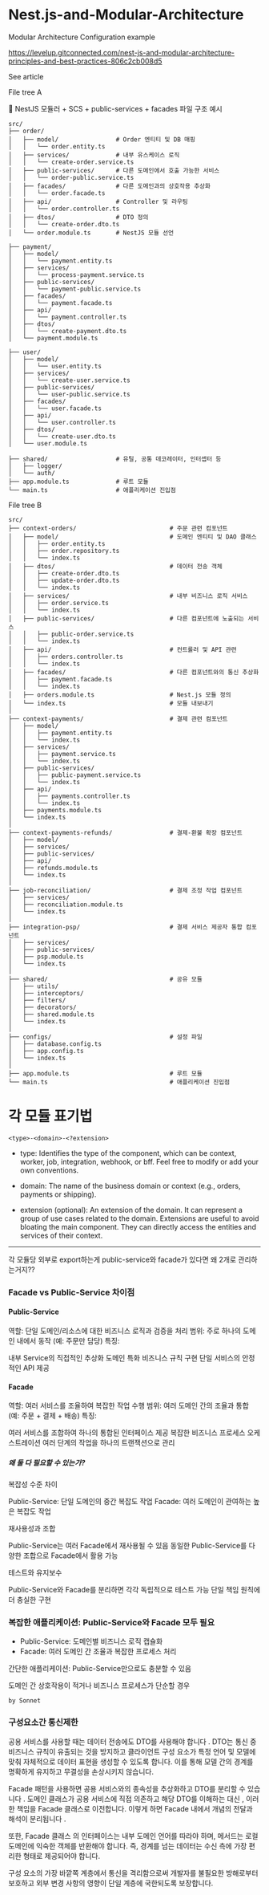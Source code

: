# Nest.js-and-Modular-Architecture
Modular Architecture Configuration example


https://levelup.gitconnected.com/nest-js-and-modular-architecture-principles-and-best-practices-806c2cb008d5

See article




File tree A 

📁 NestJS 모듈러 + SCS + public-services + facades 파일 구조 예시
```
src/
├── order/
│   ├── model/                # Order 엔티티 및 DB 매핑
│   │   └── order.entity.ts
│   ├── services/             # 내부 유스케이스 로직
│   │   └── create-order.service.ts
│   ├── public-services/      # 다른 도메인에서 호출 가능한 서비스
│   │   └── order-public.service.ts
│   ├── facades/              # 다른 도메인과의 상호작용 추상화
│   │   └── order.facade.ts
│   ├── api/                  # Controller 및 라우팅
│   │   └── order.controller.ts
│   ├── dtos/                 # DTO 정의
│   │   └── create-order.dto.ts
│   └── order.module.ts       # NestJS 모듈 선언

├── payment/
│   ├── model/
│   │   └── payment.entity.ts
│   ├── services/
│   │   └── process-payment.service.ts
│   ├── public-services/
│   │   └── payment-public.service.ts
│   ├── facades/
│   │   └── payment.facade.ts
│   ├── api/
│   │   └── payment.controller.ts
│   ├── dtos/
│   │   └── create-payment.dto.ts
│   └── payment.module.ts

├── user/
│   ├── model/
│   │   └── user.entity.ts
│   ├── services/
│   │   └── create-user.service.ts
│   ├── public-services/
│   │   └── user-public.service.ts
│   ├── facades/
│   │   └── user.facade.ts
│   ├── api/
│   │   └── user.controller.ts
│   ├── dtos/
│   │   └── create-user.dto.ts
│   └── user.module.ts

├── shared/                   # 유틸, 공통 데코레이터, 인터셉터 등
│   ├── logger/
│   └── auth/
├── app.module.ts             # 루트 모듈
└── main.ts                   # 애플리케이션 진입점

```

File tree B 
```
src/
├── context-orders/                          # 주문 관련 컴포넌트
│   ├── model/                               # 도메인 엔티티 및 DAO 클래스
│   │   ├── order.entity.ts
│   │   ├── order.repository.ts
│   │   └── index.ts
│   ├── dtos/                                # 데이터 전송 객체
│   │   ├── create-order.dto.ts
│   │   ├── update-order.dto.ts
│   │   └── index.ts
│   ├── services/                            # 내부 비즈니스 로직 서비스
│   │   ├── order.service.ts
│   │   └── index.ts
│   ├── public-services/                     # 다른 컴포넌트에 노출되는 서비스
│   │   ├── public-order.service.ts
│   │   └── index.ts
│   ├── api/                                 # 컨트롤러 및 API 관련
│   │   ├── orders.controller.ts
│   │   └── index.ts
│   ├── facades/                             # 다른 컴포넌트와의 통신 추상화
│   │   ├── payment.facade.ts
│   │   └── index.ts
│   ├── orders.module.ts                     # Nest.js 모듈 정의
│   └── index.ts                             # 모듈 내보내기
│
├── context-payments/                        # 결제 관련 컴포넌트
│   ├── model/
│   │   ├── payment.entity.ts
│   │   └── index.ts
│   ├── services/
│   │   ├── payment.service.ts
│   │   └── index.ts
│   ├── public-services/
│   │   ├── public-payment.service.ts
│   │   └── index.ts
│   ├── api/
│   │   ├── payments.controller.ts
│   │   └── index.ts
│   ├── payments.module.ts
│   └── index.ts
│
├── context-payments-refunds/                # 결제-환불 확장 컴포넌트
│   ├── model/
│   ├── services/
│   ├── public-services/
│   ├── api/
│   ├── refunds.module.ts
│   └── index.ts
│
├── job-reconciliation/                      # 결제 조정 작업 컴포넌트
│   ├── services/
│   ├── reconciliation.module.ts
│   └── index.ts
│
├── integration-psp/                         # 결제 서비스 제공자 통합 컴포넌트
│   ├── services/
│   ├── public-services/
│   ├── psp.module.ts
│   └── index.ts
│
├── shared/                                  # 공유 모듈
│   ├── utils/
│   ├── interceptors/
│   ├── filters/
│   ├── decorators/
│   ├── shared.module.ts
│   └── index.ts
│
├── configs/                                 # 설정 파일
│   ├── database.config.ts
│   ├── app.config.ts
│   └── index.ts
│
├── app.module.ts                            # 루트 모듈
└── main.ts                                  # 애플리케이션 진입점
```

# 각 모듈 표기법 

`<type>-<domain>-<?extension>`

- type: Identifies the type of the component, which can be context, worker, job, integration, webhook, or bff. Feel 
free to modify or add your own conventions.

- domain: The name of the business domain or context (e.g., orders, payments or shipping).

- extension (optional): An extension of the domain. It can represent a group of use cases related to the domain. Extensions are useful to avoid bloating the main component. They can directly access the entities and services of their context.


----
각 모듈당 외부로 export하는게 public-service와 facade가 있다면 왜 2개로 관리하는거지??


### Facade vs Public-Service 차이점
#### Public-Service

역할: 단일 도메인/리소스에 대한 비즈니스 로직과 검증을 처리
범위: 주로 하나의 도메인 내에서 동작 (예: 주문만 담당)
특징:

내부 Service의 직접적인 추상화
도메인 특화 비즈니스 규칙 구현
단일 서비스의 안정적인 API 제공

#### Facade

역할: 여러 서비스를 조율하여 복잡한 작업 수행
범위: 여러 도메인 간의 조율과 통합 (예: 주문 + 결제 + 배송)
특징:

여러 서비스를 조합하여 하나의 통합된 인터페이스 제공
복잡한 비즈니스 프로세스 오케스트레이션
여러 단계의 작업을 하나의 트랜잭션으로 관리



##### 왜 둘 다 필요할 수 있는가?

복잡성 수준 차이

Public-Service: 단일 도메인의 중간 복잡도 작업
Facade: 여러 도메인이 관여하는 높은 복잡도 작업


재사용성과 조합

Public-Service는 여러 Facade에서 재사용될 수 있음
동일한 Public-Service를 다양한 조합으로 Facade에서 활용 가능


테스트와 유지보수

Public-Service와 Facade를 분리하면 각각 독립적으로 테스트 가능
단일 책임 원칙에 더 충실한 구현

### 복잡한 애플리케이션: Public-Service와 Facade 모두 필요

- Public-Service: 도메인별 비즈니스 로직 캡슐화
- Facade: 여러 도메인 간 조율과 복잡한 프로세스 처리


간단한 애플리케이션: Public-Service만으로도 충분할 수 있음

도메인 간 상호작용이 적거나 비즈니스 프로세스가 단순할 경우

`by Sonnet`



### 구성요소간 통신제한

공용 서비스를 사용할 때는 데이터 전송에도 DTO를 사용해야 합니다 . DTO는 통신 중 비즈니스 규칙이 유출되는 것을 방지하고 클라이언트 구성 요소가 특정 언어 및 모델에 맞춰 자체적으로 데이터 표현을 생성할 수 있도록 합니다. 이를 통해 모델 간의 경계를 명확하게 유지하고 무결성을 손상시키지 않습니다.

Facade 패턴을 사용하면 공용 서비스와의 종속성을 추상화하고 DTO를 분리할 수 있습니다 . 도메인 클래스가 공용 서비스에 직접 의존하고 해당 DTO를 이해하는 대신 , 이러한 책임을 Facade 클래스로 이전합니다. 이렇게 하면 Facade 내에서 개념의 전달과 해석이 분리됩니다 .

또한, Facade 클래스 의 인터페이스는 내부 도메인 언어를 따라야 하며, 메서드는 로컬 도메인에 익숙한 객체를 반환해야 합니다. 즉, 경계를 넘는 데이터는 수신 측에 가장 편리한 형태로 제공되어야 합니다.

구성 요소의 가장 바깥쪽 계층에서 통신을 격리함으로써 개발자를 불필요한 방해로부터 보호하고 외부 변경 사항의 영향이 단일 계층에 국한되도록 보장합니다.
